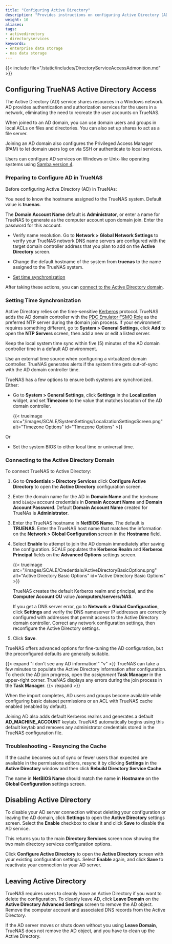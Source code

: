 ```yaml
---
title: "Configuring Active Directory"
description: "Provides instructions on configuring Active Directory (AD) in SCALE."
weight: 10
aliases:
tags:
- activedirectory
- directoryservices
keywords:
- enterprise data storage
- nas data storage 
---
```



{{< include file="/static/includes/DirectoryServiceAccessAdmonition.md" >}}

## Configuring TrueNAS Active Directory Access
The Active Directory (AD) service shares resources in a Windows network.
AD provides authentication and authorization services for the users in a network, eliminating the need to recreate the user accounts on TrueNAS.

When joined to an AD domain, you can use domain users and groups in local ACLs on files and directories.
You can also set up shares to act as a file server.

Joining an AD domain also configures the Privileged Access Manager (PAM) to let domain users log on via SSH or authenticate to local services.

Users can configure AD services on Windows or Unix-like operating systems using [Samba version 4](https://wiki.samba.org/index.php/Setting_up_Samba_as_an_Active_Directory_Domain_Controller#Provisioning_a_Samba_Active_Directory).

### Preparing to Configure AD in TrueNAS
Before configuring Active Directory (AD) in TrueNAs:

You need to know the hostname assigned to the TrueNAS system. Default value is **truenas**.

The **Domain Account Name** default is **Administrator**, or enter a name for TrueNAS to generate as the computer account upon domain join.
Enter the password for this account.

* Verify name resolution.
  Go to **Network > Global Network Settings** to verify your TrueNAS network DNS name servers are configured with the target domain controller address that you plan to add on the **Active Directory** screen.

* Change the default hostname of the system from **truenas** to the name assigned to the TrueNAS system.

* [Set time synchronization](#setting-time-synchronization)

After taking these actions, you can [connect to the Active Directory domain](#connecting-to-the-active-directory-domain).

### Setting Time Synchronization
Active Directory relies on the time-sensitive [Kerberos](https://tools.ietf.org/html/rfc1510) protocol.
TrueNAS adds the AD domain controller with the [PDC Emulator FSMO Role](https://support.microsoft.com/en-us/help/197132/active-directory-fsmo-roles-in-windows) as the preferred NTP server during the domain join process.
If your environment requires something different, go to **System > General Settings**, click **Add** to open the **NTP Servers** screen, then add a new or edit a listed server.

Keep the local system time sync within five (5) minutes of the AD domain controller time in a default AD environment.

Use an external time source when configuring a virtualized domain controller.
TrueNAS generates alerts if the system time gets out-of-sync with the AD domain controller time.

TrueNAS has a few options to ensure both systems are synchronized. Either:

* Go to **System > General Settings**, click **Settings** in the **Localization** widget, and set **Timezone** to the value that matches location of the AD domain controller.

  {{< trueimage src="/images/SCALE/SystemSettings/LocalizationSettingsScreen.png" alt="Timezone Options" id="Timezone Options" >}}

Or  

* Set the system BIOS to either local time or universal time.

### Connecting to the Active Directory Domain

To connect TrueNAS to Active Directory:

1. Go to **Credentials > Directory Services** click **Configure Active Directory** to open the **Active Directory** configuration screen.

2. Enter the domain name for the AD in **Domain Name** and the `bindname` and `bindpw` account credentials in **Domain Account Name** and **Domain Account Password**.
   Default **Domain Account Name** created for TrueNAs is **Administrator**.

3. Enter the TrueNAS hostname in **NetBIOS Name**. The default is **TRUENAS**.
   Enter the TrueNAS host name that matches the information on the **Network > Global Configuration** screen in the **Hostname** field.

4. Select **Enable** to attempt to join the AD domain immediately after saving the configuration.
   SCALE populates the **Kerberos Realm** and **Kerberos Principal** fields on the **Advanced Options** settings screen.

   {{< trueimage src="/images/SCALE/Credentials/ActiveDirectoryBasicOptions.png" alt="Active Directory Basic Options" id="Active Directory Basic Options" >}}

   TrueNAS creates the default Kerberos realm and principal, and the **Computer Account OU** value **/computers/servers/NAS**.

   If you get a DNS server error, go to **Network > Global Configuration**, click **Settings** and verify the DNS nameserver IP addresses are correctly configured with addresses that permit access to the Active Directory domain controller.
   Correct any network configuration settings, then reconfigure the Active Directory settings.

5. Click **Save**.

TrueNAS offers advanced options for fine-tuning the AD configuration, but the preconfigured defaults are generally suitable.

{{< expand "I don't see any AD information!" "v" >}}
TrueNAS can take a few minutes to populate the Active Directory information after configuration.
To check the AD join progress, open the <i class="material-icons" aria-hidden="true" title="Assignment">assignment</i> **Task Manager** in the upper-right corner.
TrueNAS displays any errors during the join process in the **Task Manager**.
{{< /expand >}}

When the import completes, AD users and groups become available while configuring basic dataset permissions or an ACL with TrueNAS cache enabled (enabled by default).

Joining AD also adds default Kerberos realms and generates a default **AD_MACHINE_ACCOUNT** keytab.
TrueNAS automatically begins using this default keytab and removes any administrator credentials stored in the TrueNAS configuration file.

### Troubleshooting - Resyncing the Cache
If the cache becomes out of sync or fewer users than expected are available in the permissions editors, resync it by clicking **Settings** in the **Active Directory** window and then click **Rebuild Directory Service Cache**.

The name in **NetBIOS Name** should match the name in **Hostname** on the **Global Configuration** settings screen.

## Disabling Active Directory
To disable your AD server connection without deleting your configuration or leaving the AD domain, click **Settings** to open the **Active Directory** settings screen.
Select the **Enable** checkbox to clear it and click **Save** to disable the AD service.

This returns you to the main **Directory Services** screen now showing the two main directory services configuration options.

Click **Configure Active Directory** to open the **Active Directory** screen with your existing configuration settings.
Select **Enable** again, and click **Save** to reactivate your connection to your AD server.

## Leaving Active Directory
TrueNAS requires users to cleanly leave an Active Directory if you want to delete the configuration.
To cleanly leave AD, click **Leave Domain** on the **Active Directory Advanced Settings** screen to remove the AD object.
Remove the computer account and associated DNS records from the Active Directory.

If the AD server moves or shuts down without you using **Leave Domain**, TrueNAS does not remove the AD object, and you have to clean up the Active Directory.
